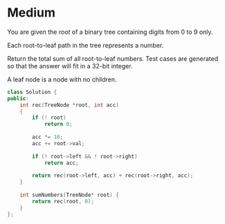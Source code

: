 # Medium

You are given the $root$ of a binary tree containing digits from $0$ to $9$ only.

Each root-to-leaf path in the tree represents a number.

Return the total sum of all root-to-leaf numbers. Test cases are generated so that the answer will fit in a 32-bit integer.

A leaf node is a node with no children.

```cpp
class Solution {
public:
    int rec(TreeNode *root, int acc)
    {
        if (! root)
            return 0;
        
        acc *= 10;
        acc += root->val;
        
        if (! root->left && ! root->right)
            return acc;
        
        return rec(root->left, acc) + rec(root->right, acc);
    }
    
    int sumNumbers(TreeNode* root) {
        return rec(root, 0);
    }
};
```
